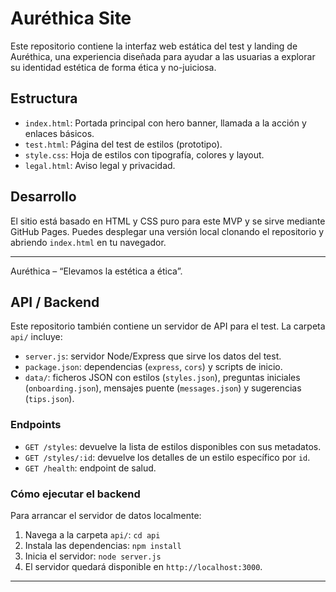 # Auréthica Site

Este repositorio contiene la interfaz web estática del test y landing de Auréthica, una experiencia diseñada para ayudar a las usuarias a explorar su identidad estética de forma ética y no-juiciosa.

## Estructura

- `index.html`: Portada principal con hero banner, llamada a la acción y enlaces básicos.
- `test.html`: Página del test de estilos (prototipo).
- `style.css`: Hoja de estilos con tipografía, colores y layout.
- `legal.html`: Aviso legal y privacidad.

## Desarrollo

El sitio está basado en HTML y CSS puro para este MVP y se sirve mediante GitHub Pages. Puedes desplegar una versión local clonando el repositorio y abriendo `index.html` en tu navegador.

---

Auréthica – “Elevamos la estética a ética”.

## API / Backend

Este repositorio también contiene un servidor de API para el test. La carpeta `api/` incluye:

- `server.js`: servidor Node/Express que sirve los datos del test.
- `package.json`: dependencias (`express`, `cors`) y scripts de inicio.
- `data/`: ficheros JSON con estilos (`styles.json`), preguntas iniciales (`onboarding.json`), mensajes puente (`messages.json`) y sugerencias (`tips.json`).

### Endpoints

- `GET /styles`: devuelve la lista de estilos disponibles con sus metadatos.
- `GET /styles/:id`: devuelve los detalles de un estilo específico por `id`.
- `GET /health`: endpoint de salud.

### Cómo ejecutar el backend

Para arrancar el servidor de datos localmente:

1. Navega a la carpeta `api/`: `cd api`
2. Instala las dependencias: `npm install`
3. Inicia el servidor: `node server.js`
4. El servidor quedará disponible en `http://localhost:3000`.

---
